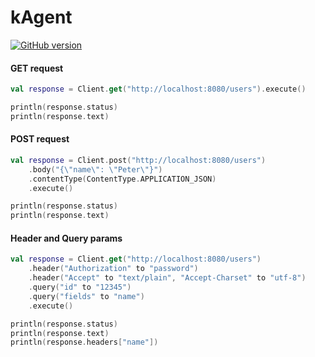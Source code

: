 # kAgent

[![GitHub version](https://badge.fury.io/gh/ChristianNHenriksen%2FkAgent@2x.png)](https://badge.fury.io/gh/ChristianNHenriksen%2FkAgent)

#### GET request
```Kotlin
val response = Client.get("http://localhost:8080/users").execute()

println(response.status)
println(response.text)
```

#### POST request
```Kotlin
val response = Client.post("http://localhost:8080/users")
    .body("{\"name\": \"Peter\"}")
    .contentType(ContentType.APPLICATION_JSON)
    .execute()

println(response.status)
println(response.text)
```

#### Header and Query params
```Kotlin
val response = Client.get("http://localhost:8080/users")
    .header("Authorization" to "password")
    .header("Accept" to "text/plain", "Accept-Charset" to "utf-8")
    .query("id" to "12345")
    .query("fields" to "name")
    .execute()

println(response.status)
println(response.text)
println(response.headers["name"])
```
